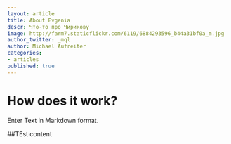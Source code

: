 ```yaml
---
layout: article
title: About Evgenia
descr: Что-то про Чирикову
image: http://farm7.staticflickr.com/6119/6884293596_b44a31bf0a_m.jpg
author_twitter: _mql
author: Michael Aufreiter
categories:
- articles
published: true
---
```


# How does it work?

Enter Text in Markdown format.

##TEst content